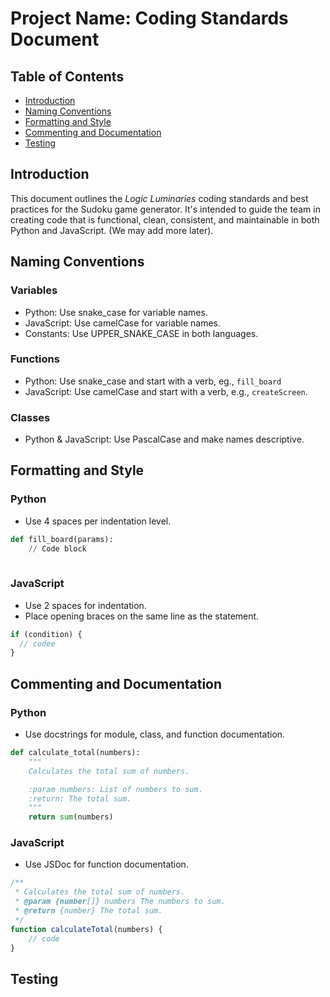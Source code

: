 
# Project Name: Coding Standards Document

## Table of Contents
- [Introduction](#introduction)
- [Naming Conventions](#naming-conventions)
- [Formatting and Style](#formatting-and-style)
- [Commenting and Documentation](#commenting-and-documentation)
- [Testing](#testing)


## Introduction
This document outlines the *Logic Luminaries* coding standards and best practices for the Sudoku game generator. It's intended to guide the team in creating code that is functional, clean, consistent, and maintainable in both Python and JavaScript. (We may add more later).

## Naming Conventions
### Variables
- Python: Use snake_case for variable names.
- JavaScript: Use camelCase for variable names.
- Constants: Use UPPER_SNAKE_CASE in both languages.

### Functions
- Python: Use snake_case and start with a verb, eg., `fill_board`
- JavaScript: Use camelCase and start with a verb, e.g., `createScreen`.

### Classes
- Python & JavaScript: Use PascalCase and make names descriptive.

## Formatting and Style
### Python
- Use 4 spaces per indentation level.
```python
def fill_board(params):
    // Code block
  
```
### JavaScript
- Use 2 spaces for indentation.
- Place opening braces on the same line as the statement.

```javascript
if (condition) {
  // codee
}
```

## Commenting and Documentation
### Python
- Use docstrings for module, class, and function documentation.
``` python
def calculate_total(numbers):
    """
    Calculates the total sum of numbers.

    :param numbers: List of numbers to sum.
    :return: The total sum.
    """
    return sum(numbers)

```
### JavaScript
- Use JSDoc for function documentation.
```javascript
/**
 * Calculates the total sum of numbers.
 * @param {number[]} numbers The numbers to sum.
 * @return {number} The total sum.
 */
function calculateTotal(numbers) {
    // code
}
```

## Testing

